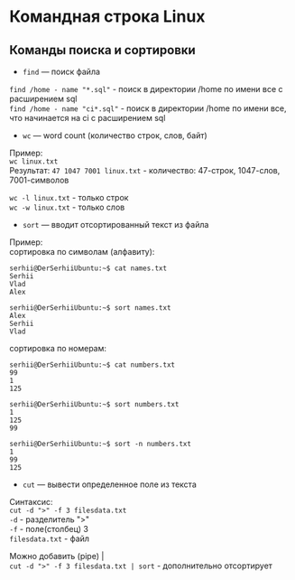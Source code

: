 # Командная строка Linux

## Команды поиска и сортировки  
- `find` — поиск файла

`find /home - name "*.sql"` - поиск в директории /home по имени все с расширением sql <br>
`find /home - name "ci*.sql"` - поиск в директории /home по имени все, что начинается на ci с расширением sql <br>

- `wc` — word count (количество строк, слов, байт)

Пример:<br>
`wc linux.txt` <br>
Результат: `47 1047 7001 linux.txt` - количество: 47-строк, 1047-слов, 7001-символов

`wc -l linux.txt` - только строк <br>
`wc -w linux.txt` - только слов <br>
 
- `sort` — вводит отсортированный текст из файла

Пример:<br>
сортировка по символам (алфавиту):
```
serhii@DerSerhiiUbuntu:~$ cat names.txt
Serhii
Vlad
Alex

serhii@DerSerhiiUbuntu:~$ sort names.txt
Alex
Serhii
Vlad
```
сортировка по номерам:
```
serhii@DerSerhiiUbuntu:~$ cat numbers.txt
99
1
125

serhii@DerSerhiiUbuntu:~$ sort numbers.txt
1
125
99

serhii@DerSerhiiUbuntu:~$ sort -n numbers.txt
1
99
125
```

- `cut` — вывести определенное поле из текста

Синтаксис:<br>
`cut -d ">" -f 3 filesdata.txt`<br>
`-d` - разделитель ">" <br>
`-f` - поле(столбец) 3 <br>
`filesdata.txt` - файл

Можно добавить (pipe) | <br>
`cut -d ">" -f 3 filesdata.txt | sort` - дополнительно отсортирует <br>